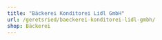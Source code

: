 ```yaml
---
title: "Bäckerei Konditorei Lidl GmbH"
url: /geretsried/baeckerei-konditorei-lidl-gmbh/
shop: Bäckerei
---
```

